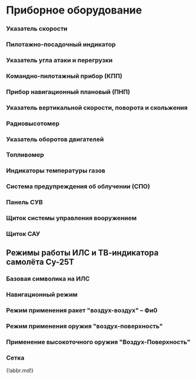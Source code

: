 # Приборное оборудование

### Указатель скорости

### Пилотажно-посадочный индикатор

### Указатель угла атаки и перегрузки

### Командно-пилотажный прибор (КПП)

### Прибор навигационный плановый (ПНП)

### Указатель вертикальной скорости, поворота и скольжения

### Радиовысотомер

### Указатель оборотов двигателей

### Топливомер

### Индикаторы температуры газов

### Система предупреждения об облучении (СПО)

### Панель СУВ

### Щиток системы управления вооружением

### Щиток САУ

## Режимы работы ИЛС и ТВ-индикатора самолёта Су-25Т

### Базовая символика на ИЛС

### Навигационный режим

### Режим применения ракет "воздух-воздух" – Фи0

### Режим применения оружия "воздух-поверхность"

### Применение высокоточного оружия "Воздух-Поверхность"

### Сетка

{!abbr.md!}


